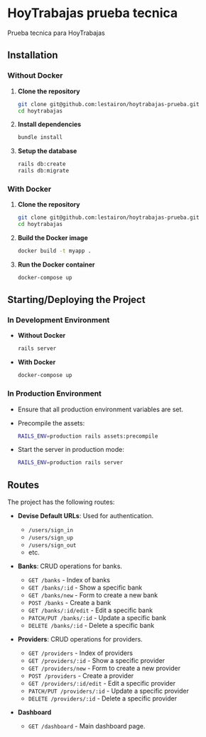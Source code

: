 # HoyTrabajas prueba tecnica

Prueba tecnica para HoyTrabajas

## Installation

### Without Docker

1. **Clone the repository**

   ```bash
   git clone git@github.com:lestairon/hoytrabajas-prueba.git
   cd hoytrabajas
   ```

2. **Install dependencies**

   ```bash
   bundle install
   ```

3. **Setup the database**

   ```bash
   rails db:create
   rails db:migrate
   ```

### With Docker

1. **Clone the repository**

   ```bash
   git clone git@github.com:lestairon/hoytrabajas-prueba.git
   cd hoytrabajas
   ```

2. **Build the Docker image**

   ```bash
   docker build -t myapp .
   ```

3. **Run the Docker container**

   ```bash
   docker-compose up
   ```

## Starting/Deploying the Project

### In Development Environment

- **Without Docker**

  ```bash
  rails server
  ```

- **With Docker**

  ```bash
  docker-compose up
  ```

### In Production Environment

- Ensure that all production environment variables are set.
- Precompile the assets:

  ```bash
  RAILS_ENV=production rails assets:precompile
  ```

- Start the server in production mode:

  ```bash
  RAILS_ENV=production rails server
  ```

## Routes

The project has the following routes:

- **Devise Default URLs**: Used for authentication.

  - `/users/sign_in`
  - `/users/sign_up`
  - `/users/sign_out`
  - etc.

- **Banks**: CRUD operations for banks.

  - `GET /banks` - Index of banks
  - `GET /banks/:id` - Show a specific bank
  - `GET /banks/new` - Form to create a new bank
  - `POST /banks` - Create a bank
  - `GET /banks/:id/edit` - Edit a specific bank
  - `PATCH/PUT /banks/:id` - Update a specific bank
  - `DELETE /banks/:id` - Delete a specific bank

- **Providers**: CRUD operations for providers.

  - `GET /providers` - Index of providers
  - `GET /providers/:id` - Show a specific provider
  - `GET /providers/new` - Form to create a new provider
  - `POST /providers` - Create a provider
  - `GET /providers/:id/edit` - Edit a specific provider
  - `PATCH/PUT /providers/:id` - Update a specific provider
  - `DELETE /providers/:id` - Delete a specific provider

- **Dashboard**
  - `GET /dashboard` - Main dashboard page.
